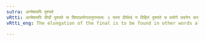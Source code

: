 ```yaml
---
sutra: अन्येषामपि दृश्यते
vRtti: अन्येषामपि दीर्घो दृश्यते स शिष्टप्रयोगादनुगन्तव्यः ॥ यस्य दीर्घत्वं न विहितं दृश्यते च प्रयोगे तदनेन कर्त्तव्यम् ॥
vRtti_eng: The elongation of the final is to be found in other words also.

---
```

